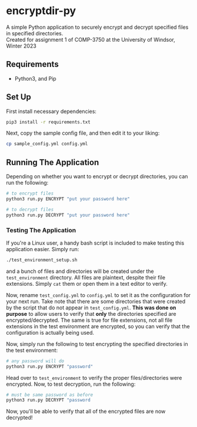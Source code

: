 # encryptdir-py

A simple Python application to securely encrypt and decrypt specified files in specified directories.  
Created for assignment 1 of COMP-3750 at the University of Windsor, Winter 2023

## Requirements

- Python3, and Pip

## Set Up

First install necessary dependencies:

```bash
pip3 install -r requirements.txt
```

Next, copy the sample config file, and then edit it to your liking:

```bash
cp sample_config.yml config.yml
```

## Running The Application

Depending on whether you want to encrypt or decrypt directories, you can run the following:

```bash
# to encrypt files
python3 run.py ENCRYPT "put your password here"

# to decrypt files
python3 run.py DECRYPT "put your password here"
```

### Testing The Application

If you're a Linux user, a handy bash script is included to make testing this application easier. Simply run:

```bash
./test_environment_setup.sh
```

and a bunch of files and directories will be created under the `test_environment` directory. All files are plaintext, despite their file extensions. Simply `cat` them or open them in a text editor to verify.

Now, rename `test_config.yml` to `config.yml` to set it as the configuration for your next run. Take note that there are some directories that were created by the script that do not appear in `test_config.yml`. **This was done on purpose** to allow users to verify that **only** the directories specified are encrypted/decrypted. The same is true for file extensions, not all file extensions in the test environment are encrypted, so you can verify that the configuration is actually being used.

Now, simply run the following to test encrypting the specified directories in the test environment:

```bash
# any password will do
python3 run.py ENCRYPT "password"
```

Head over to `test_environment` to verify the proper files/directories were encrypted. Now, to test decryption, run the following:

```bash
# must be same password as before
python3 run.py DECRYPT "password
```

Now, you'll be able to verify that all of the encrypted files are now decrypted!
